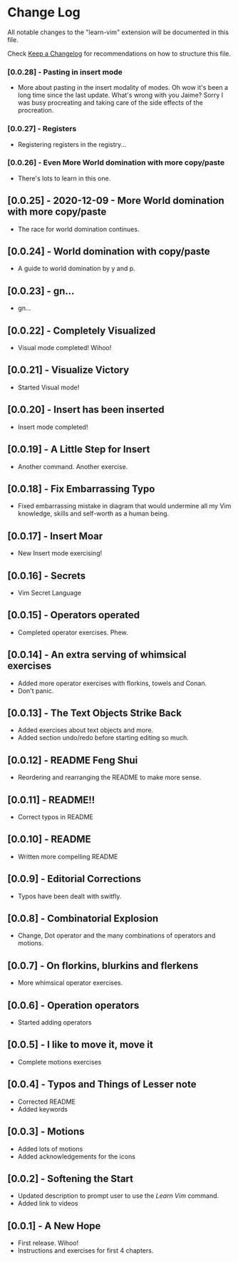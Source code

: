 # Change Log

All notable changes to the "learn-vim" extension will be documented in this file.

Check [Keep a Changelog](http://keepachangelog.com/) for recommendations on how to structure this file.

### [0.0.28] - Pasting in insert mode

- More about pasting in the insert modality of modes. Oh wow it's been a long time since the last update. What's wrong with you Jaime? Sorry I was busy procreating and taking care of the side effects of the procreation.

### [0.0.27] - Registers

- Registering registers in the registry...

### [0.0.26] - Even More World domination with more copy/paste

- There's lots to learn in this one.

## [0.0.25] - 2020-12-09 - More World domination with more copy/paste

- The race for world domination continues.

## [0.0.24] - World domination with copy/paste

- A guide to world domination by y and p.

## [0.0.23] - gn...

- gn...

## [0.0.22] - Completely Visualized

- Visual mode completed! Wihoo!

## [0.0.21] - Visualize Victory

- Started Visual mode!

## [0.0.20] - Insert has been inserted

- Insert mode completed!

## [0.0.19] - A Little Step for Insert

- Another command. Another exercise.

## [0.0.18] - Fix Embarrassing Typo

- Fixed embarrassing mistake in diagram that would undermine all my Vim knowledge, skills and self-worth as a human being.

## [0.0.17] - Insert Moar

- New Insert mode exercising!

## [0.0.16] - Secrets

- Vim Secret Language

## [0.0.15] - Operators operated

- Completed operator exercises. Phew.

## [0.0.14] - An extra serving of whimsical exercises

- Added more operator exercises with florkins, towels and Conan.
- Don't panic.

## [0.0.13] - The Text Objects Strike Back

- Added exercises about text objects and more.
- Added section undo/redo before starting editing so much.

## [0.0.12] - README Feng Shui

- Reordering and rearranging the README to make more sense.

## [0.0.11] - README!!

- Correct typos in README

## [0.0.10] - README

- Written more compelling README

## [0.0.9] - Editorial Corrections

- Typos have been dealt with switfly.

## [0.0.8] - Combinatorial Explosion

- Change, Dot operator and the many combinations of operators and motions.

## [0.0.7] - On florkins, blurkins and flerkens

- More whimsical operator exercises.

## [0.0.6] - Operation operators

- Started adding operators

## [0.0.5] - I like to move it, move it

- Complete motions exercises

## [0.0.4] - Typos and Things of Lesser note

- Corrected README
- Added keywords

## [0.0.3] - Motions

- Added lots of motions
- Added acknowledgements for the icons

## [0.0.2] - Softening the Start

- Updated description to prompt user to use the _Learn Vim_ command.
- Added link to videos

## [0.0.1] - A New Hope

- First release. Wihoo!
- Instructions and exercises for first 4 chapters.
